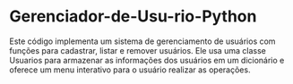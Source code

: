 # Gerenciador-de-Usu-rio-Python
Este código implementa um sistema de gerenciamento de usuários com funções para cadastrar, listar e remover usuários. Ele usa uma classe Usuarios para armazenar as informações dos usuários em um dicionário e oferece um menu interativo para o usuário realizar as operações.
